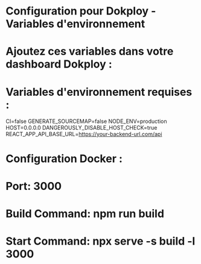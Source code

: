 # Configuration pour Dokploy - Variables d'environnement
# Ajoutez ces variables dans votre dashboard Dokploy :

# Variables d'environnement requises :
CI=false
GENERATE_SOURCEMAP=false
NODE_ENV=production
HOST=0.0.0.0
DANGEROUSLY_DISABLE_HOST_CHECK=true
REACT_APP_API_BASE_URL=https://your-backend-url.com/api

# Configuration Docker :
# Port: 3000
# Build Command: npm run build
# Start Command: npx serve -s build -l 3000
